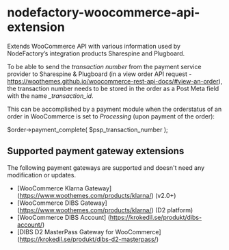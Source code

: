 # nodefactory-woocommerce-api-extension
Extends WooCommerce API with various information used by NodeFactory’s integration products Sharespine and Plugboard.

To be able to send the *transaction number* from the payment service provider to Sharespine & Plugboard (in a view order API request - https://woothemes.github.io/woocommerce-rest-api-docs/#view-an-order), the transaction number needs to be stored in the order as a Post Meta field with the name *_transaction_id*. 

This can be accomplished by a payment module when the orderstatus of an order in WooCommerce is set to *Processing* (upon payment of the order): 

$order->payment_complete( $psp_transaction_number );

## Supported payment gateway extensions
The following payment gateways are supported and doesn't need any modification or updates.
- [WooCommerce Klarna Gateway] (https://www.woothemes.com/products/klarna/) (v2.0+)
- [WooCommerce DIBS Gateway] (https://www.woothemes.com/products/klarna/) (D2 platform)
- [WooCommerce DIBS Account] (https://krokedil.se/produkt/dibs-account/)
- [DIBS D2 MasterPass Gateway for WooCommerce] (https://krokedil.se/produkt/dibs-d2-masterpass/)